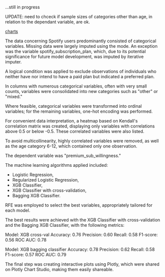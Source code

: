 ...still in progress

UPDATE: need to chceck if sample sizes of categories other than age, in relation to the dependant variable, are ok.

[charts](https://github.com/sabalunax/Spotify_user_behavior/blob/spotify/02-Charts/01-Links_to_charts.md)

The data concerning Spotify users predominantly consisted of categorical variables.
Missing data were largely imputed using the mode. An exception was the variable spotify_subscription_plan,
which, due to its potential significance for future model development, 
was imputed by iterative imputer.

A logical condition was applied to exclude observations of individuals 
who neither have nor intend to have a paid plan but indicated a preferred plan.

In columns with numerous categorical variables, often with very small counts, 
variables were consolidated into new categories such as "other" or "mixed."

Where feasible, categorical variables were transformed 
into ordinal variables; for the remaining variables, one-hot encoding was performed.

For convenient data interpretation, a heatmap based on Kendall's correlation matrix was created, 
displaying only variables with correlations above 0.5 or below -0.5. 
These correlated variables were also listed.

To avoid multicollinearity, highly correlated variables were removed, 
as well as the age category 6-12, which contained only one observation.

The dependent variable was "premium_sub_willingness."

The machine learning algorithms applied included:
- Logistic Regression, 
- Regularized Logistic Regression, 
- XGB Classifier, 
- XGB Classifier with cross-validation, 
- Bagging XGB Classifier.

RFE was employed to select the best variables, appropriately tailored for each model.

The best results were achieved with the XGB Classifier with cross-validation 
and the Bagging XGB Classifier, with the following metrics:

Model: XGB cross-val
Accuracy: 0.76
Precision: 0.60
Recall: 0.58
F1-score: 0.56
ROC AUC: 0.78

Model: XGB bagging classifier
Accuracy: 0.78
Precision: 0.62
Recall: 0.58
F1-score: 0.57
ROC AUC: 0.79

The final step was creating interactive plots using Plotly, 
which were shared on Plotly Chart Studio, making them easily shareable.
